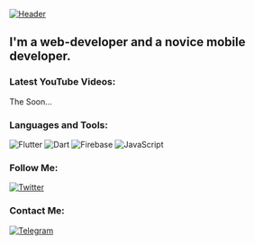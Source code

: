 [![Header](https://github.com/PerlAndrey/PerlAndrey/blob/master/assets/header.png)]()

## I'm a web-developer and a novice mobile developer.

### Latest YouTube Videos:
<!-- YOUTUBE:START -->
The Soon...
<!-- YOUTUBE:END -->

### Languages and Tools:
![Flutter](https://img.shields.io/badge/-Flutter-090909?style=for-the-badge&logo=flutter&logoColor=47C5FB)
![Dart](https://img.shields.io/badge/-Dart-090909?style=for-the-badge&logo=dart&logoColor=097CDB)
![Firebase](https://img.shields.io/badge/-Firebase-090909?style=for-the-badge&logo=firebase&logoColor=F8C52C)
![JavaScript](https://img.shields.io/badge/-JavaScript-090909?style=for-the-badge&logo=JavaScript&logoColor=E9D54D)


### Follow Me:

[![Twitter](https://img.shields.io/badge/-Twitter-090909?style=for-the-badge&logo=Twitter&logoColor=1C9DEB)](https://twitter.com/dev_ionov)


### Сontact Me:

[![Telegram](https://img.shields.io/badge/-Telegram-090909?style=for-the-badge&logo=telegram&logoColor=27A0D9)](https://t.me/dev_ionov)
